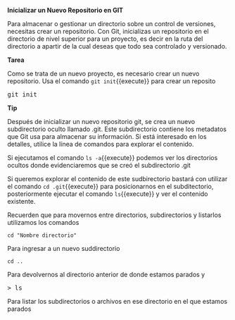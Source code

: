 **Inicializar un Nuevo Repositorio en GIT**

Para almacenar o gestionar un directorio sobre un control de versiones, necesitas crear un repositorio. Con Git, inicializas un repositorio en el directorio de nivel superior para un proyecto, es decir en la ruta del directorio a apartir de la cual deseas que todo sea controlado y versionado.

**Tarea**

Como se trata de un nuevo proyecto, es necesario crear un nuevo repositorio. Usa el comando `git init`{{execute}} para crear un reposito

<pre>
git init
</pre>

**Tip**

Después de inicializar un nuevo repositorio git, se crea un nuevo subdirectorio oculto llamado .git. Este subdirectorio contiene los metadatos que Git usa para almacenar su información. Si está interesado en los detalles, utilice la línea de comandos para explorar el contenido.

Si ejecutamos el comando `ls -a`{{execute}} podemos ver los directorios ocultos donde evidenciaremos que se creó el subdirectorio .git

Si queremos explorar el contenido de este sudbirectorio bastará con utilizar el comando `cd .git`{{execute}} para posicionarnos en el subditectorio, posteriormente ejecutar el comando `ls`{{execute}} y ver el contenido existente.

Recuerden que para movernos entre directorios, subdirectorios y listarlos utilizamos los comandos 

``` git
cd "Nombre directorio"

```

Para ingresar a un nuevo suddirectorio

``` 
cd ..
``` 

Para devolvernos al directorio anterior de donde estamos parados y

<pre>
> ls
</pre>

Para listar los subdirectorios o archivos en ese directorio en el que estamos parados
